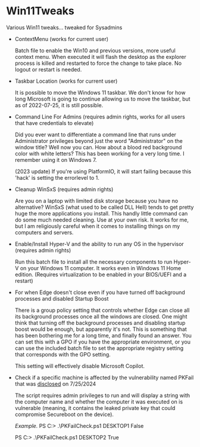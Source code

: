 # Win11Tweaks
 Various Win11 tweaks... tweaked for Sysadmins

* ContextMenu (works for current user)

    Batch file to enable the Win10 and previous versions, more useful context menu. When executed it will flash the desktop as the explorer process is killed and restarted to force the change to take place. 
    No logout or restart is needed.

* Taskbar Location (works for current user)

    It is possible to move the Windows 11 taskbar. We don't know for how long Microsoft is going to continue
    allowing us to move the taskbar, but as of 2022-07-25, it is still possible.

* Command Line For Admins (requires admin rights, works for all users that have credentials to elevate)

    Did you ever want to differentiate a command line that runs under Administrator privileges beyond just
    the word "Administrator" on the window title? Well now you can. How about a blood red background color
    with white letters? This has been working for a very long time. I remember using it on Windows 7.
    
    (2023 update) If you're using PlatformIO, it will start failing because this 'hack' is setting the errorlevel to 1. 

* Cleanup WinSxS (requires admin rights)

    Are you on a laptop with limited disk storage because you have no alternative? WinSxS (what used to be 
    called DLL Hell) tends to get pretty huge the more applications you install. This handly little command
    can do some much needed cleaning. Use at your own risk. It works for me, but I am religiously careful
    when it comes to installing things on my computers and servers. 

* Enable/Install Hyper-V and the ability to run any OS in the hypervisor (requires admin rights)

    Run this batch file to install all the necessary components to run Hyper-V on your Windows 11 computer.
    It works even in Windows 11 Home edition. (Requires virtualization to be enabled in your BIOS/UEFI and 
    a restart)

* For when Edge doesn't close even if you have turned off background processes and disabled Startup Boost

    There is a group policy setting that controls whether Edge can close all its background processes once
    all the windows are closed. One might think that turning off the background processes and disabling
    startup boost would be enough, but apparently it's not. This is something that has been bothering me
    for a long time, and finally found an answer. You can set this with a GPO if you have the appropriate
    environment, or you can use the included batch file to set the appropriate registry setting that 
    corresponds with the GPO setting.

    This setting will effectively disable Microsoft Copilot. 

* Check if a specific machine is affected by the vulnerability named PKFail that was [disclosed](https://arstechnica.com/security/2024/07/secure-boot-is-completely-compromised-on-200-models-from-5-big-device-makers/) on 7/25/2024

    The script requires admin privileges to run and will display a string with the computer name and whether the 
    computer it was executed on is vulnerable (meaning, it contains the leaked private key that could compromise 
    Secureboot on the device).

    *Example.*
    PS C:\> .\PKFailCheck.ps1
    DESKTOP1 False

    PS C:\> .\PKFailCheck.ps1
    DESKTOP2 True